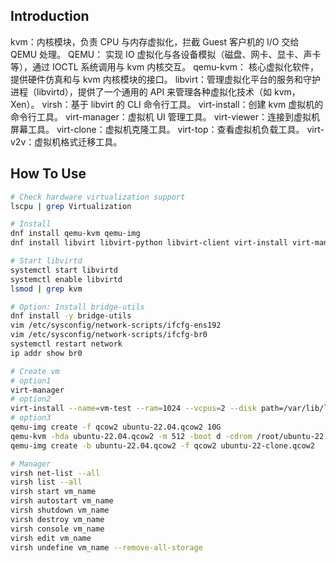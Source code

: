 ## Introduction

kvm：内核模块，负责 CPU 与内存虚拟化，拦截 Guest 客户机的 I/O 交给 QEMU 处理。
QEMU： 实现 IO 虚拟化与各设备模拟（磁盘、网卡、显卡、声卡等），通过 IOCTL 系统调用与 kvm 内核交互。
qemu-kvm： 核心虚拟化软件，提供硬件仿真和与 kvm 内核模块的接口。
libvirt：管理虚拟化平台的服务和守护进程（libvirtd），提供了一个通用的 API 来管理各种虚拟化技术（如 kvm，Xen）。
virsh：基于 libvirt 的 CLI 命令行工具。
virt-install：创建 kvm 虚拟机的命令行工具。
virt-manager：虚拟机 UI 管理工具。
virt-viewer：连接到虚拟机屏幕工具。
virt-clone：虚拟机克隆工具。
virt-top：查看虚拟机负载工具。
virt-v2v：虚拟机格式迁移工具。

## How To Use

```bash
# Check hardware virtualization support
lscpu | grep Virtualization

# Install
dnf install qemu-kvm qemu-img
dnf install libvirt libvirt-python libvirt-client virt-install virt-manager

# Start libvirtd
systemctl start libvirtd
systemctl enable libvirtd
lsmod | grep kvm

# Option: Install bridge-utils
dnf install -y bridge-utils
vim /etc/sysconfig/network-scripts/ifcfg-ens192
vim /etc/sysconfig/network-scripts/ifcfg-br0
systemctl restart network
ip addr show br0

# Create vm
# option1
virt-manager
# option2
virt-install --name=vm-test --ram=1024 --vcpus=2 --disk path=/var/lib/libvirt/images/rocky9.qcow2,size=20,format=qcow2 --os-type=linux
# option3
qemu-img create -f qcow2 ubuntu-22.04.qcow2 10G
qemu-kvm -hda ubuntu-22.04.qcow2 -m 512 -boot d -cdrom /root/ubuntu-22.04.iso
qemu-img create -b ubuntu-22.04.qcow2 -f qcow2 ubuntu-22-clone.qcow2

# Manager
virsh net-list --all
virsh list --all
virsh start vm_name
virsh autostart vm_name
virsh shutdown vm_name
virsh destroy vm_name
virsh console vm_name
virsh edit vm_name
virsh undefine vm_name --remove-all-storage
```